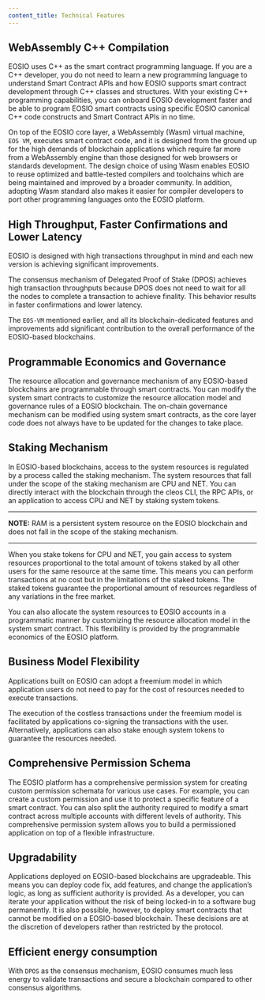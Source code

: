 ```yaml
---
content_title: Technical Features
---
```


## WebAssembly C++ Compilation
EOSIO uses C++ as the smart contract programming language. If you are a C++ developer, you do not need to learn a new programming language to understand Smart Contract APIs and how EOSIO supports smart contract development through C++ classes and structures. With your existing C++ programming capabilities, you can onboard EOSIO development faster and be able to program EOSIO smart contracts using specific EOSIO canonical C++ code constructs and Smart Contract APIs in no time.  

On top of the EOSIO core layer, a WebAssembly (Wasm) virtual machine, `EOS VM`, executes smart contract code, and it is designed from the ground up for the high demands of blockchain applications which require far more from a WebAssembly engine than those designed for web browsers or standards development. The design choice of using Wasm enables EOSIO to reuse optimized and battle-tested compilers and toolchains which are being maintained and improved by a broader community. In addition, adopting Wasm standard also makes it easier for compiler developers to port other programming languages onto the EOSIO platform.

## High Throughput, Faster Confirmations and Lower Latency

EOSIO is designed with high transactions throughput in mind and each new version is achieving significant improvements.

The consensus mechanism of Delegated Proof of Stake (DPOS) achieves high transaction throughputs because DPOS does not need to wait for all the nodes to complete a transaction to achieve finality. This behavior results in faster confirmations and lower latency.

The `EOS-VM` mentioned earlier, and all its blockchain-dedicated features and improvements add significant contribution to the overall performance of the EOSIO-based blockchains.

## Programmable Economics and Governance
The resource allocation and governance mechanism of any EOSIO-based blockchains are programmable through smart contracts. You can modify the system smart contracts to customize the resource allocation model and governance rules of a EOSIO blockchain. The on-chain governance mechanism can be modified using system smart contracts, as the core layer code does not always have to be updated for the changes to take place.

## Staking Mechanism
In EOSIO-based blockchains, access to the system resources is regulated by a process called the staking mechanism. The system resources that fall under the scope of the staking mechanism are CPU and NET. You can directly interact with the blockchain through the cleos CLI, the RPC APIs, or an application to access CPU and NET by staking system tokens.

---
**NOTE:**    RAM is a persistent system resource on the EOSIO blockchain and does not fall in the scope of the staking mechanism.

---

When you stake tokens for CPU and NET, you gain access to system resources proportional to the total amount of tokens staked by all other users for the same resource at the same time. This means you can perform transactions at no cost but in the limitations of the staked tokens. The staked tokens guarantee the proportional amount of resources regardless of any variations in the free market.

You can also allocate the system resources to EOSIO accounts in a programmatic manner by customizing the resource allocation model in the system smart contract. This flexibility is provided by the programmable economics of the EOSIO platform.

## Business Model Flexibility
Applications built on EOSIO can adopt a freemium model in which application users do not need to pay for the cost of resources needed to execute transactions.

The execution of the costless transactions under the freemium model is facilitated by applications co-signing the transactions with the user. Alternatively, applications can also stake enough system tokens to guarantee the resources needed.

## Comprehensive Permission Schema

The EOSIO platform has a comprehensive permission system for creating custom permission schemata for various use cases. For example, you can create a custom permission and use it to protect a specific feature of a smart contract. You can also split the authority required to modify a smart contract across multiple accounts with different levels of authority. This comprehensive permission system allows you to build a permissioned application on top of a flexible infrastructure.


## Upgradability

Applications deployed on EOSIO-based blockchains are upgradeable. This means you can deploy code fix, add features, and change the application’s logic, as long as sufficient authority is provided. As a developer, you can iterate your application without the risk of being locked-in to a software bug permanently. It is also possible, however, to deploy smart contracts that cannot be modified on a EOSIO-based blockchain. These decisions are at the discretion of developers rather than restricted by the protocol.


## Efficient energy consumption

With `DPOS` as the consensus mechanism, EOSIO consumes much less energy to validate transactions and secure a blockchain compared to other consensus algorithms.
